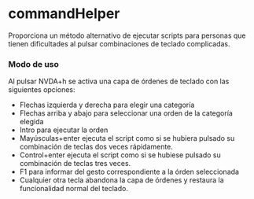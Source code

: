 # commandHelper

Proporciona un método alternativo de ejecutar scripts para personas que tienen dificultades al pulsar combinaciones de teclado complicadas.

### Modo de uso

Al pulsar NVDA+h se activa una capa de órdenes de teclado con las siguientes opciones: 

* Flechas izquierda y derecha para elegir una categoría 
* Flechas arriba y abajo para seleccionar una orden de la categoría elegida 
* Intro para ejecutar la orden 
* Mayúsculas+enter ejecuta el script como si se hubiera pulsado su combinación de teclas dos veces rápidamente. 
* Control+enter ejecuta el script como si se hubiese pulsado su combinación de teclas tres veces. 
* F1 para informar del gesto correspondiente a la órden seleccionada 
* Cualquier otra tecla abandona la capa de órdenes y restaura la funcionalidad normal del teclado.